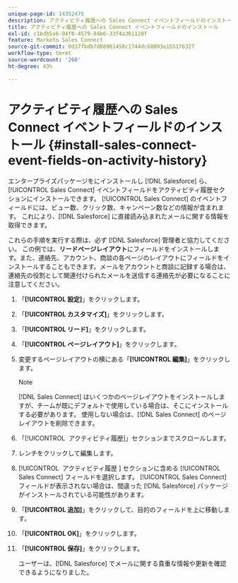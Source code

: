 ```yaml
---
unique-page-id: 14352475
description: アクティビティ履歴への Sales Connect イベントフィールドのインストール - Marketo ドキュメント - 製品ドキュメント
title: アクティビティ履歴への Sales Connect イベントフィールドのインストール
exl-id: c1bdb5a6-04f0-4579-84b6-33f4a301128f
feature: Marketo Sales Connect
source-git-commit: 0d37fbdb7d08901458c1744dc68893e155176327
workflow-type: tm+mt
source-wordcount: '260'
ht-degree: 43%

---
```


# アクティビティ履歴への Sales Connect イベントフィールドのインストール {#install-sales-connect-event-fields-on-activity-history}

エンタープライズパッケージをにインストールし [!DNL Salesforce] ら、[!UICONTROL Sales Connect] イベントフィールドをアクティビティ履歴セクションにインストールできます。 [!UICONTROL Sales Connect] のイベントフィールドには、ビュー数、クリック数、キャンペーン数などの情報が含まれます。 これにより、[!DNL Salesforce] に直接読み込まれたメールに関する情報を取得できます。

これらの手順を実行する際は、必ず [!DNL Salesforce] 管理者と協力してください。 この例では、**リードページレイアウト**&#x200B;にフィールドをインストールします。また、連絡先、アカウント、商談の各ページのレイアウトにフィールドをインストールすることもできます。メールをアカウントと商談に記録する場合は、連絡先の役割として関連付けられたメールを送信する連絡先が必要になることに注意してください。

1. 「**[!UICONTROL 設定]**」をクリックします。
1. 「**[!UICONTROL カスタマイズ]**」をクリックします。
1. 「**[!UICONTROL リード]**」をクリックします。
1. 「**[!UICONTROL ページレイアウト]**」をクリックします。
1. 変更するページレイアウトの横にある「**[!UICONTROL 編集]**」をクリックします。

   >[!NOTE]
   >
   >[!DNL Sales Connect] はいくつかのページレイアウトをインストールしますが、チームが既にデフォルトで使用している場合は、そこにインストールする必要があります。 使用しない場合は、[!DNL Sales Connect] のページレイアウトを削除できます。

1. 「[!UICONTROL &#x200B; アクティビティ履歴 &#x200B;]」セクションまでスクロールします。
1. レンチをクリックして編集します。
1. [!UICONTROL &#x200B; アクティビティ履歴 &#x200B;] セクションに含める [!UICONTROL Sales Connect] フィールドを選択します。 [!UICONTROL Sales Connect] フィールドが表示されない場合は、間違った [!DNL Salesforce] パッケージがインストールされている可能性があります。
1. 「**[!UICONTROL 追加]**」をクリックして、目的のフィールドを上に移動します。
1. 「**[!UICONTROL OK]**」をクリックします。
1. 「**[!UICONTROL 保存]**」をクリックします。

   ユーザーは、[!DNL Salesforce] でメールに関する貴重な情報や更新を確認できるようになりました。

